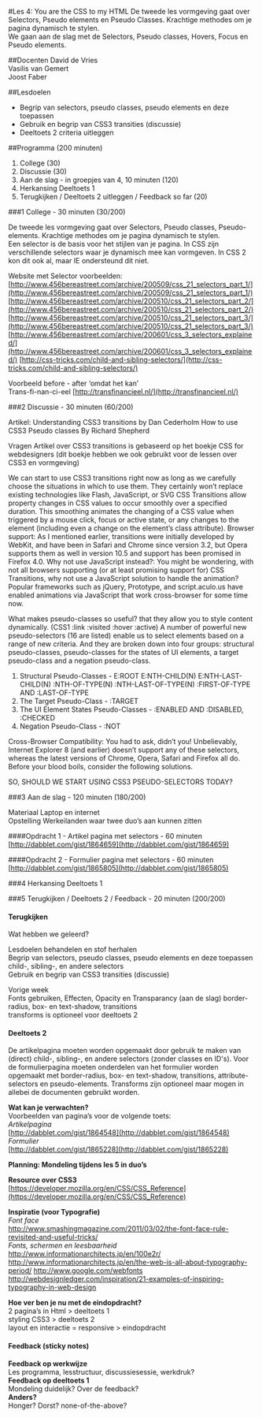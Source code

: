 #Les 4: You are the CSS to my HTMLDe tweede les vormgeving gaat over Selectors, Pseudo elements en Pseudo Classes. Krachtige methodes om je pagina dynamisch te stylen.    We gaan aan de slag met de Selectors, Pseudo classes, Hovers, Focus en Pseudo elements.##DocentenDavid de Vries  
Vasilis van Gemert  
Joost Faber  ##Lesdoelen* Begrip van selectors, pseudo classes, pseudo elements en deze toepassen* Gebruik en begrip van CSS3 transities (discussie)* Deeltoets 2 criteria uitleggen  
##Programma (200 minuten)1. College (30)  2. Discussie (30)  3. Aan de slag - in groepjes van 4, 10 minuten (120)  
4. Herkansing Deeltoets 1
5. Terugkijken / Deeltoets 2 uitleggen / Feedback so far (20)  ###1 College - 30 minuten (30/200)
De tweede les vormgeving gaat over Selectors, Pseudo classes, Pseudo-elements. Krachtige methodes om je pagina dynamisch te stylen.  Een selector is de basis voor het stijlen van je pagina. In CSS zijn verschillende selectors waar je dynamisch mee kan vormgeven. In CSS 2 kon dit ook al, maar IE ondersteund dit niet.
Website met Selector voorbeelden:  [http://www.456bereastreet.com/archive/200509/css_21_selectors_part_1/](http://www.456bereastreet.com/archive/200509/css_21_selectors_part_1/)[http://www.456bereastreet.com/archive/200510/css_21_selectors_part_2/](http://www.456bereastreet.com/archive/200510/css_21_selectors_part_2/)[http://www.456bereastreet.com/archive/200510/css_21_selectors_part_3/](http://www.456bereastreet.com/archive/200510/css_21_selectors_part_3/)[http://www.456bereastreet.com/archive/200601/css_3_selectors_explained/](http://www.456bereastreet.com/archive/200601/css_3_selectors_explained/)
[http://css-tricks.com/child-and-sibling-selectors/](http://css-tricks.com/child-and-sibling-selectors/)

Voorbeeld before - after ‘omdat het kan’   Trans-fi-nan-ci-eel [http://transfinancieel.nl/](http://transfinancieel.nl/)
###2 Discussie - 30 minuten (60/200)
Artikel: Understanding CSS3 transitions by Dan CederholmHow to use CSS3 Pseudo classes By Richard ShepherdVragenArtikel over CSS3 transitions is gebaseerd op het boekje CSS for webdesigners (dit boekje hebben we ook gebruikt voor de lessen over CSS3 en vormgeving)We can start to use CSS3 transitions right now as long as we carefully choose the situations in which to use them. They certainly won’t replace existing technologies like Flash, JavaScript, or SVGCSS Transitions allow property changes in CSS values to occur smoothly over a specified duration. This smoothing animates the changing of a CSS value when triggered by a mouse click, focus or active state, or any changes to the element (including even a change on the element’s class attribute).Browser support: As I mentioned earlier, transitions were initially developed by WebKit, and have been in Safari and Chrome since version 3.2, but Opera supports them as well in version 10.5 and support has been promised in Firefox 4.0.Why not use JavaScript instead?: You might be wondering, with not all browsers supporting (or at least promising support for) CSS Transitions, why not use a JavaScript solution to handle the animation? Popular frameworks such as jQuery, Prototype, and script.aculo.us have enabled animations via JavaScript that work cross-browser for some time now.What makes pseudo-classes so useful?  that they allow you to style content dynamically.  (CSS1 :link :visited :hover :active)A number of powerful new pseudo-selectors (16 are listed) enable us to select elements based on a range of new criteria.And they are broken down into four groups: structural pseudo-classes, pseudo-classes for the states of UI elements, a target pseudo-class and a negation pseudo-class.1. Structural Pseudo-Classes -  E:ROOT E:NTH-CHILD(N) E:NTH-LAST-CHILD(N) :NTH-OF-TYPE(N) :NTH-LAST-OF-TYPE(N) :FIRST-OF-TYPE AND :LAST-OF-TYPE2. The Target Pseudo-Class -  :TARGET3. The UI Element States Pseudo-Classes - :ENABLED AND :DISABLED, :CHECKED4. Negation Pseudo-Class - :NOT  
Cross-Browser Compatibility:  You had to ask, didn’t you! Unbelievably, Internet Explorer 8 (and earlier) doesn’t support any of these selectors, whereas the latest versions of Chrome, Opera, Safari and Firefox all do. Before your blood boils, consider the following solutions.SO, SHOULD WE START USING CSS3 PSEUDO-SELECTORS TODAY?###3 Aan de slag - 120 minuten (180/200)
Materiaal Laptop en internet  Opstelling Werkeilanden waar twee duo’s aan kunnen zitten  

####Opdracht 1 - Artikel pagina met selectors - 60 minuten[http://dabblet.com/gist/1864659](http://dabblet.com/gist/1864659)
####Opdracht 2 - Formulier pagina met selectors - 60 minuten
[http://dabblet.com/gist/1865805](http://dabblet.com/gist/1865805)###4 Herkansing Deeltoets 1###5 Terugkijken / Deeltoets 2 / Feedback - 20 minuten (200/200)#### Terugkijken
Wat hebben we geleerd?Lesdoelen behandelen en stof herhalen  Begrip van selectors, pseudo classes, pseudo elements en deze toepassen  	child-, sibling-, en andere selectors  Gebruik en begrip van CSS3 transities (discussie)  Vorige week  Fonts gebruiken, Effecten, Opacity en Transparancy (aan de slag)  	border-radius, box- en text-shadow, transitions  	transforms is optioneel voor deeltoets 2  #### Deeltoets 2De artikelpagina moeten worden opgemaakt door gebruik te maken van (direct) child-, sibling-, en andere selectors (zonder classes en ID's). Voor de formulierpagina moeten onderdelen van het formulier worden opgemaakt met border-radius, box- en text-shadow, transitions, attribute-selectors en pseudo-elements. Transforms zijn optioneel maar mogen in allebei de documenten gebruikt worden.
**Wat kan je verwachten?**  Voorbeelden van pagina’s voor de  volgende toets:  _Artikelpagina_     
[http://dabblet.com/gist/1864548](http://dabblet.com/gist/1864548)  _Formulier_      
[http://dabblet.com/gist/1865228](http://dabblet.com/gist/1865228)  	**Planning: Mondeling tijdens les 5 in duo’s**
**Resource over CSS3**   [https://developer.mozilla.org/en/CSS/CSS_Reference](https://developer.mozilla.org/en/CSS/CSS_Reference)**Inspiratie (voor Typografie)**  _Font face_  	http://www.smashingmagazine.com/2011/03/02/the-font-face-rule-revisited-and-useful-tricks/  _Fonts, schermen en leesbaarheid_  	http://www.informationarchitects.jp/en/100e2r/	http://www.informationarchitects.jp/en/the-web-is-all-about-typography-period/	http://www.google.com/webfonts		http://webdesignledger.com/inspiration/21-examples-of-inspiring-typography-in-web-design**Hoe ver ben je nu met de eindopdracht?**   2 pagina’s in Html > deeltoets 1   styling CSS3 > deeltoets 2   layout en interactie = responsive > eindopdracht  
 
#### Feedback (sticky notes)
**Feedback op werkwijze**  
Les programma, lesstructuur, discussiesessie, werkdruk?  **Feedback op deeltoets 1**  
Mondeling duidelijk? Over de feedback?   **Anders?**   
Honger? Dorst? none-of-the-above?  